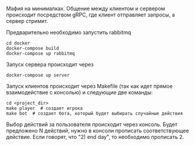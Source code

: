 Мафия на минималках. Общение между клиентом и сервером происходит
посредством gRPC, где клиент отправляет запросы, а сервер стримит.

Предварительно необходимо запустить rabbitmq
```
cd docker
docker-compose build
docker-compose up rabbitmq
```

Запуск сервера происходит через
```
docker-compose up server
```

Запуск клиентов происходит через Makefile (так как идет прямое взаимодействие с консолью) и следующие две команды:
```
cd <project_dir>
make player  # создает игрока
make bot  # создает бота, который будет выбирать случайные действия
```

Выбор действий за пользователя происходит через консоль.
Будет предложено N действий, нужно в консоли прописать соответствующее действие.
Если говорят, что "2) end day", то необходимо прописать 2.
